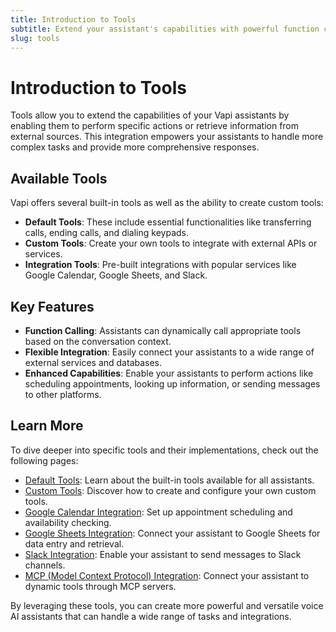 ```yaml
---
title: Introduction to Tools
subtitle: Extend your assistant's capabilities with powerful function calling tools.
slug: tools
---
```


# Introduction to Tools

Tools allow you to extend the capabilities of your Vapi assistants by enabling them to perform specific actions or retrieve information from external sources. This integration empowers your assistants to handle more complex tasks and provide more comprehensive responses.

## Available Tools

Vapi offers several built-in tools as well as the ability to create custom tools:

- **Default Tools**: These include essential functionalities like transferring calls, ending calls, and dialing keypads.
- **Custom Tools**: Create your own tools to integrate with external APIs or services.
- **Integration Tools**: Pre-built integrations with popular services like Google Calendar, Google Sheets, and Slack.

## Key Features

- **Function Calling**: Assistants can dynamically call appropriate tools based on the conversation context.
- **Flexible Integration**: Easily connect your assistants to a wide range of external services and databases.
- **Enhanced Capabilities**: Enable your assistants to perform actions like scheduling appointments, looking up information, or sending messages to other platforms.

## Learn More

To dive deeper into specific tools and their implementations, check out the following pages:

- [Default Tools](./default-tools.md): Learn about the built-in tools available for all assistants.
- [Custom Tools](./custom-tools.md): Discover how to create and configure your own custom tools.
- [Google Calendar Integration](./google-calendar.md): Set up appointment scheduling and availability checking.
- [Google Sheets Integration](./google-sheets.md): Connect your assistant to Google Sheets for data entry and retrieval.
- [Slack Integration](./slack.md): Enable your assistant to send messages to Slack channels.
- [MCP (Model Context Protocol) Integration](./mcp.md): Connect your assistant to dynamic tools through MCP servers.

By leveraging these tools, you can create more powerful and versatile voice AI assistants that can handle a wide range of tasks and integrations.